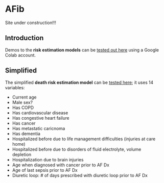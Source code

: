 # AFib

Site under construction!!!

## Introduction

Demos to the **risk estimation models** can be [tested out here](stroke_bleed_death_estimations.ipynb) using a Google Colab account. 

## Simplified

The simplified **death risk estimation model** can be [tested here](afib_predict_death.ipynb); it uses 14 variables:
- Current age
- Male sex?
- Has COPD
- Has cardiovascular disease
- Has congestive heart failure
- Has cancer
- Has metastatic caricnoma
- Has dementia
- Hospitalized before due to life management difficulties (injuries at care home)
- Hospitalized before due to disorders of fluid electrolyte, volume depletion
- Hospitalization due to brain injuries
- Age when diagnosed with cancer prior to AF Dx
- Age of last sepsis prior to AF Dx
- Diuretic loop: # of days prescribed with diuretic loop prior to AF Dx
